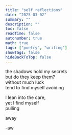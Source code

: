 ```yaml
---
title: "self reflections"
date: "2025-03-02"
summary: ""
description: ""
toc: false
readTime: false
autonumber: true
math: true
tags: ["poetry", "writing"]
showTags: false
hideBackToTop: false
---
```


the shadows hold my secrets  
but do they keep them?  
without much luck  
tend to find myself avoiding  
  
I lean into the care,  
yet I find myself  
pulling  
  
away  
  

-aw